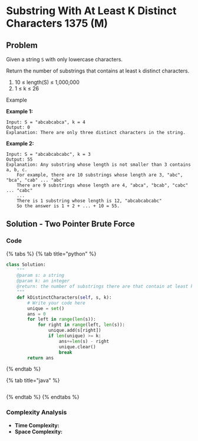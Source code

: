 # Substring With At Least K Distinct Characters 1375 \(M\)

## Problem

Given a string `S` with only lowercase characters.

Return the number of substrings that contains at least `k` distinct characters.

1. 10 ≤ length\(S\) ≤ 1,000,000
2. 1 ≤ k ≤ 26

Example

**Example 1:**

```text
Input: S = "abcabcabca", k = 4
Output: 0
Explanation: There are only three distinct characters in the string.
```

**Example 2:**

```text
Input: S = "abcabcabcabc", k = 3
Output: 55
Explanation: Any substring whose length is not smaller than 3 contains a, b, c.
    For example, there are 10 substrings whose length are 3, "abc", "bca", "cab" ... "abc"
    There are 9 substrings whose length are 4, "abca", "bcab", "cabc" ... "cabc"
    ...
    There is 1 substring whose length is 12, "abcabcabcabc"
    So the answer is 1 + 2 + ... + 10 = 55.
```

## Solution - Two Pointer Brute Force

### Code

{% tabs %}
{% tab title="python" %}
```python
class Solution:
    """
    @param s: a string
    @param k: an integer
    @return: the number of substrings there are that contain at least k distinct characters
    """
    def kDistinctCharacters(self, s, k):
        # Write your code here
        unique = set()
        ans = 0
        for left in range(len(s)):
            for right in range(left, len(s)):
                unique.add(s[right])
                if len(unique) >= k:
                    ans+=len(s) - right
                    unique.clear()
                    break
        return ans

```
{% endtab %}

{% tab title="java" %}
```

```
{% endtab %}
{% endtabs %}

### Complexity Analysis

* **Time Complexity:**
* **Space Complexity:**

